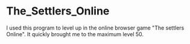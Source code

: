 # The_Settlers_Online

I used this program to level up in the online browser game "The settlers Online". It quickly brought me to the maximum level 50.
